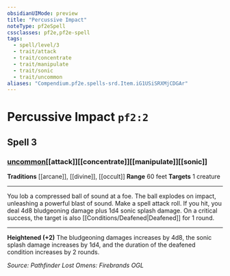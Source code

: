 ```yaml
---
obsidianUIMode: preview
title: "Percussive Impact"
noteType: pf2eSpell
cssclasses: pf2e,pf2e-spell
tags:
  - spell/level/3
  - trait/attack
  - trait/concentrate
  - trait/manipulate
  - trait/sonic
  - trait/uncommon
aliases: "Compendium.pf2e.spells-srd.Item.iG1USiSRXMjCDGAr" 
---
```

# Percussive Impact  `pf2:2`  
## Spell 3
### [uncommon](uncommon "Uncommon Rarity Trait")[[attack]][[concentrate]][[manipulate]][[sonic]]
**Traditions** [[arcane]], [[divine]], [[occult]]
**Range** 60 feet
**Targets** 1 creature
* * * 
You lob a compressed ball of sound at a foe. The ball explodes on impact, unleashing a powerful blast of sound. Make a spell attack roll. If you hit, you deal 4d8 bludgeoning damage plus 1d4 sonic splash damage. On a critical success, the target is also [[Conditions/Deafened|Deafened]] for 1 round.

* * *

**Heightened (+2)** The bludgeoning damages increases by 4d8, the sonic splash damage increases by 1d4, and the duration of the deafened condition increases by 2 rounds.

*Source: Pathfinder Lost Omens: Firebrands*
*OGL*